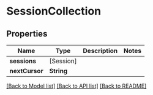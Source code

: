 # SessionCollection

## Properties
Name | Type | Description | Notes
------------ | ------------- | ------------- | -------------
**sessions** | [Session] |  | 
**nextCursor** | **String** |  | 

[[Back to Model list]](../README.md#documentation-for-models) [[Back to API list]](../README.md#documentation-for-api-endpoints) [[Back to README]](../README.md)


